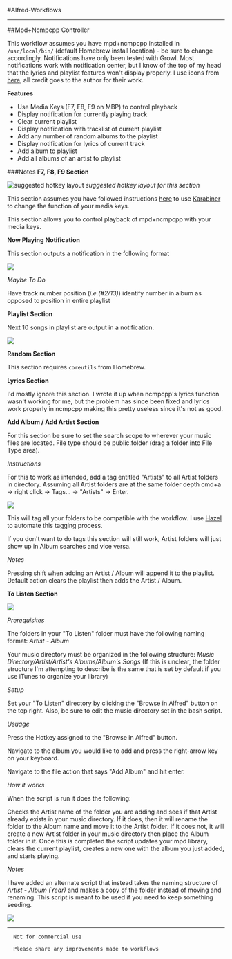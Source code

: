 #Alfred-Workflows
***
##Mpd+Ncmpcpp Controller

This workflow assumes you have mpd+ncmpcpp installed in `/usr/local/bin/` (default Homebrew install location) - be sure to change accordingly. Notifications have only been tested with Growl. Most notifications work with notification center, but I know of the top of my head that the lyrics and playlist features won't display properly. I use icons from [here](http://www.deviantart.com/art/Google-JFK-Icons-ICO-and-PNG-270715545), all credit goes to the author for their work.

**Features**

*	Use Media Keys (F7, F8, F9 on MBP) to control playback
*	Display notification for currently playing track
*	Clear current playlist
*	Display notification with tracklist of current playlist
*	Add any number of random albums to the playlist
*	Display notification for lyrics of current track
*	Add album to playlist
*	Add all albums of an artist to playlist


###Notes
**F7, F8, F9 Section**

![suggested hotkey layout](http://i.imgur.com/Lkb1g1D.png)
*suggested hotkey layout for this section*

This section assumes you have followed instructions [here](http://www.reddit.com/r/osx/comments/21dp3w/anyone_looking_for_a_good_command_line_music/cgcixe7) to use [Karabiner](https://pqrs.org/osx/karabiner/) to change the function of your media keys.

This section allows you to control playback of mpd+ncmpcpp with your media keys.

**Now Playing Notification**

This section outputs a notification in the following format

![](http://i.imgur.com/kIg5wkU.png)

*Maybe To Do*

Have track number position (*i.e.(#2/13)*) identify number in album as opposed to position in entire playlist

**Playlist Section**

Next 10 songs in playlist are output in a notification.

![](http://i.imgur.com/e8Sj89D.png)

**Random Section**

This section requires `coreutils` from Homebrew. 

**Lyrics Section**

I'd mostly ignore this section. I wrote it up when ncmpcpp's lyrics function wasn't working for me, but the problem has since been fixed and lyrics work properly in ncmpcpp making this pretty useless since it's not as good.

**Add Album / Add Artist Section**

For this section be sure to set the search scope to wherever your music files are located. File type should be public.folder (drag a folder into File Type area).

*Instructions*

For this to work as intended, add a tag entitled "Artists" to all Artist folders in directory. Assuming all Artist folders are at the same folder depth cmd+a -> right click -> Tags... -> "Artists" -> Enter.

![](http://i.imgur.com/blRldH4.png)

This will tag all your folders to be compatible with the workflow. I use [Hazel](http://www.noodlesoft.com/hazel.php) to automate this tagging process.

If you don't want to do tags this section will still work, Artist folders will just show up in Album searches and vice versa.

*Notes*

Pressing shift when adding an Artist / Album will append it to the playlist. Default action clears the playlist then adds the Artist / Album.

**To Listen Section**

![](http://i.imgur.com/m54Z4yw.png)

*Prerequisites* 

The folders in your "To Listen" folder must have the following naming format: *Artist - Album*

Your music directory must be organized in the following structure: *Music Directory/Artist/Artist's Albums/Album's Songs* (If this is unclear, the folder structure I'm attempting to describe is the same that is set by default if you use iTunes to organize your library)

*Setup*

Set your "To Listen" directory by clicking the "Browse in Alfred" button on the top right. Also, be sure to edit the music directory set in the bash script.

*Usuage*

Press the Hotkey assigned to the "Browse in Alfred" button.

Navigate to the album you would like to add and press the right-arrow key on your keyboard.

Navigate to the file action that says "Add Album" and hit enter.

*How it works*

When the script is run it does the following:

Checks the Artist name of the folder you are adding and sees if that Artist already exists in your music directory. If it does, then it will rename the folder to the Album name and move it to the Artist folder. If it does not, it will create a new Artist folder in your music directory then place the Album folder in it. Once this is completed the script updates your mpd library, clears the current playlist, creates a new one with the album you just added, and starts playing.

*Notes*

I have added an alternate script that instead takes the naming structure of *Artist - Album (Year)* and makes a copy of the folder instead of moving and renaming. This script is meant to be used if you need to keep something seeding.

![](https://fat.gfycat.com/ShowyUntidyFlycatcher.gif)

***
```
  Not for commercial use

  Please share any improvements made to workflows
```